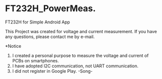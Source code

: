 # FT232H_PowerMeas.
FT232H for Simple Android App

This Project was created for voltage and current measurement.
If you have any questions, please contact me by e-mail.

  *Notice
   
   1. I created a personal purpose to measure the voltage and current of PCBs on smartphones.
   2. I have adopted I2C communication, not UART communication.
   3. I did not register in Google Play.
-Song-
